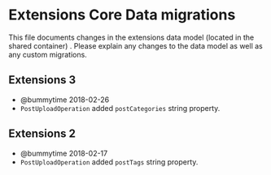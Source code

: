 # Extensions Core Data migrations

This file documents changes in the extensions data model (located in the shared container) . Please explain any changes to the
data model as well as any custom migrations.

## Extensions 3

- @bummytime 2018-02-26
- `PostUploadOperation` added `postCategories` string property.

## Extensions 2

- @bummytime 2018-02-17
- `PostUploadOperation` added `postTags` string property.
